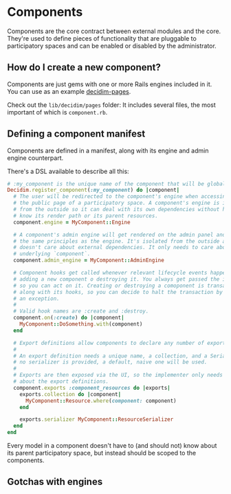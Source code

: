 # Components

Components are the core contract between external modules and the core. They're used to define pieces of functionality that are pluggable to participatory spaces and can be enabled or disabled by the administrator.

## How do I create a new component?

Components are just gems with one or more Rails engines included in it. You can use as an example [decidim-pages](https://github.com/decidim/decidim/tree/master/decidim-pages).

Check out the `lib/decidim/pages` folder: It includes several files, the most important of which is `component.rb`.

## Defining a component manifest

Components are defined in a manifest, along with its engine and admin engine counterpart.

There's a DSL available to describe all this:

```ruby
# :my_component is the unique name of the component that will be globally registered.
Decidim.register_component(:my_component) do |component|
  # The user will be redirected to the component's engine when accessing it through
  # the public page of a participatory space. A component's engine is isolated
  # from the outside so it can deal with its own dependencies without having to
  # know its render path or its parent resources.
  component.engine = MyComponent::Engine

  # A component's admin engine will get rendered on the admin panel and follows
  # the same principles as the engine. It's isolated from the outside and
  # doesn't care about external dependencies. It only needs to care about its
  # underlying `component`.
  component.admin_engine = MyComponent::AdminEngine

  # Component hooks get called whenever relevant lifecycle events happen, like
  # adding a new component o destroying it. You always get passed the instance
  # so you can act on it. Creating or destroying a comoponent is transactional
  # along with its hooks, so you can decide to halt the transaction by raising
  # an exception.
  #
  # Valid hook names are :create and :destroy.
  component.on(:create) do |component|
    MyComponent::DoSomething.with(component)
  end

  # Export definitions allow components to declare any number of exportable files.
  #
  # An export definition needs a unique name, a collection, and a Serializer. If
  # no serializer is provided, a default, naive one will be used.
  #
  # Exports are then exposed via the UI, so the implementer only needs to care
  # about the export definitions.
  component.exports :component_resources do |exports|
    exports.collection do |component|
      MyComponent::Resource.where(component: component)
    end

    exports.serializer MyComponent::ResourceSerializer
  end
end
```

Every model in a component doesn't have to (and should not) know about its parent participatory space, but instead should be scoped to the components.

## Gotchas with engines